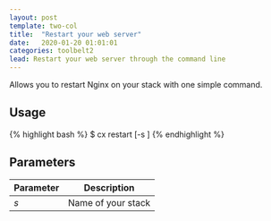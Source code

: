 ```yaml
---
layout: post
template: two-col
title:  "Restart your web server"
date:   2020-01-20 01:01:01
categories: toolbelt2
lead: Restart your web server through the command line
---
```


Allows you to restart Nginx on your stack with one simple command.

## Usage
{% highlight bash %}
$ cx restart [-s <stack>]
{% endhighlight %}

## Parameters
<table class='table table-bordered table-striped table-small'>
    <thead>
        <tr>
            <th align="center">Parameter</th>
            <th align="center">Description</th>
        </tr>
    </thead>
    <tbody>
        <tr>
            <td><i>s</i></td>
            <td>Name of your stack</td>
        </tr>
    </tbody>
</table>